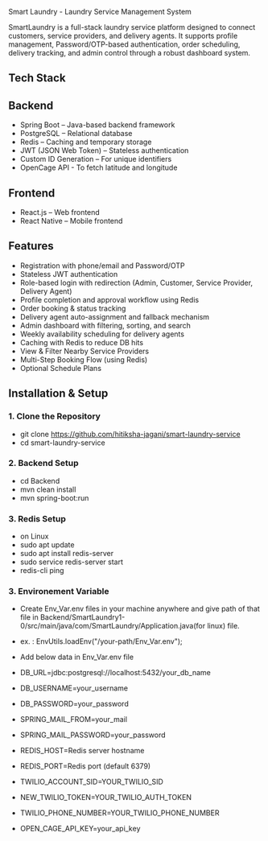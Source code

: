 Smart Laundry - Laundry Service Management System

SmartLaundry is a full-stack laundry service platform designed to connect customers, service providers, and delivery agents. It supports profile management, Password/OTP-based authentication, order scheduling, delivery tracking, and admin control through a robust dashboard system.

## Tech Stack

## Backend

- Spring Boot – Java-based backend framework
- PostgreSQL – Relational database
- Redis – Caching and temporary storage 
- JWT (JSON Web Token) – Stateless authentication
- Custom ID Generation – For unique identifiers
- OpenCage API - To fetch latitude and longitude

## Frontend

- React.js – Web frontend
- React Native – Mobile frontend

## Features

- Registration with phone/email and Password/OTP
- Stateless JWT authentication
- Role-based login with redirection (Admin, Customer, Service Provider, Delivery Agent)
- Profile completion and approval workflow using Redis
- Order booking & status tracking
- Delivery agent auto-assignment and fallback mechanism
- Admin dashboard with filtering, sorting, and search
- Weekly availability scheduling for delivery agents
- Caching with Redis to reduce DB hits
-  View & Filter Nearby Service Providers
-  Multi-Step Booking Flow (using Redis)
-  Optional Schedule Plans

## Installation & Setup

### 1. Clone the Repository

- git clone https://github.com/hitiksha-jagani/smart-laundry-service
- cd smart-laundry-service

### 2. Backend Setup

- cd Backend
- mvn clean install
- mvn spring-boot:run

### 3. Redis Setup

- on Linux
- sudo apt update
- sudo apt install redis-server
- sudo service redis-server start
- redis-cli ping


### 3. Environement Variable

- Create Env_Var.env files in your machine anywhere and give path of that file in Backend/SmartLaundry1-0/src/main/java/com/SmartLaundry/Application.java(for linux) file.
- ex. : EnvUtils.loadEnv("/your-path/Env_Var.env");

- Add below data in Env_Var.env file
- DB_URL=jdbc:postgresql://localhost:5432/your_db_name
- DB_USERNAME=your_username
- DB_PASSWORD=your_password
- SPRING_MAIL_FROM=your_mail
- SPRING_MAIL_PASSWORD=your_password
- REDIS_HOST=Redis server hostname
- REDIS_PORT=Redis port (default 6379)
- TWILIO_ACCOUNT_SID=YOUR_TWILIO_SID
- NEW_TWILIO_TOKEN=YOUR_TWILIO_AUTH_TOKEN
- TWILIO_PHONE_NUMBER=YOUR_TWILIO_PHONE_NUMBER
- OPEN_CAGE_API_KEY=your_api_key
